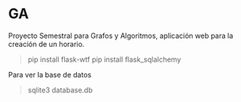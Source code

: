 # GA
Proyecto Semestral para Grafos y Algoritmos, aplicación web para la creación de un horario.
>pip install flask-wtf
>pip install flask_sqlalchemy

Para ver la base de datos
>sqlite3 database.db